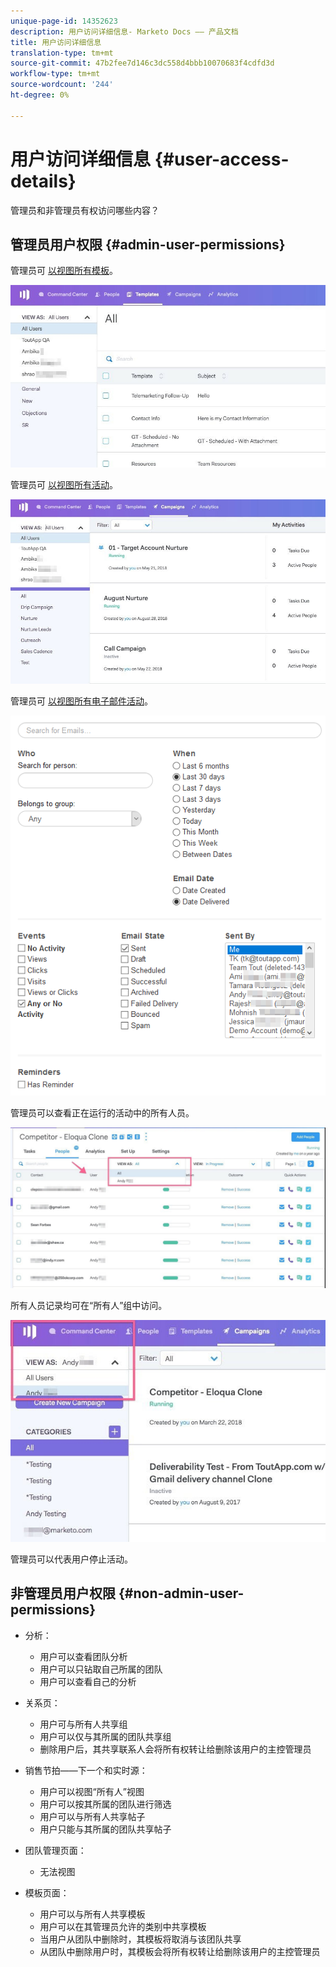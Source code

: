 ```yaml
---
unique-page-id: 14352623
description: 用户访问详细信息- Marketo Docs —— 产品文档
title: 用户访问详细信息
translation-type: tm+mt
source-git-commit: 47b2fee7d146c3dc558d4bbb10070683f4cdfd3d
workflow-type: tm+mt
source-wordcount: '244'
ht-degree: 0%

---
```



# 用户访问详细信息 {#user-access-details}

管理员和非管理员有权访问哪些内容？

## 管理员用户权限 {#admin-user-permissions}

管理员可 [以视图所有模板](http://docs.marketo.com/x/OYAXAQ)。

![](assets/templates.jpg)

管理员可 [以视图所有活动](http://docs.marketo.com/x/N4AXAQ)。

![](assets/campaigns.jpg)

管理员可 [以视图所有电子邮件活动](http://docs.marketo.com/x/SYAXAQ)。

![](assets/email-activity.png)

管理员可以查看正在运行的活动中的所有人员。

![](assets/running.jpg)

所有人员记录均可在“所有人”组中访问。

![](assets/viewed.jpg)

管理员可以代表用户停止活动。

## 非管理员用户权限 {#non-admin-user-permissions}

* 分析：

   * 用户可以查看团队分析
   * 用户可以只钻取自己所属的团队
   * 用户可以查看自己的分析

* 关系页：

   * 用户可与所有人共享组
   * 用户可以仅与其所属的团队共享组
   * 删除用户后，其共享联系人会将所有权转让给删除该用户的主控管理员

* 销售节拍——下一个和实时源：

   * 用户可以视图“所有人”视图
   * 用户可以按其所属的团队进行筛选
   * 用户可以与所有人共享帖子
   * 用户只能与其所属的团队共享帖子

* 团队管理页面：

   * 无法视图

* 模板页面：

   * 用户可以与所有人共享模板
   * 用户可以在其管理员允许的类别中共享模板
   * 当用户从团队中删除时，其模板将取消与该团队共享
   * 从团队中删除用户时，其模板会将所有权转让给删除该用户的主控管理员


